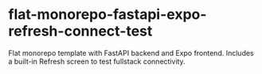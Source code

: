 # flat-monorepo-fastapi-expo-refresh-connect-test
Flat monorepo template with FastAPI backend and Expo frontend. Includes a built-in Refresh screen to test fullstack connectivity.
